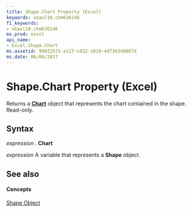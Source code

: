 ```yaml
---
title: Shape.Chart Property (Excel)
keywords: vbaxl10.chm636146
f1_keywords:
- vbaxl10.chm636146
ms.prod: excel
api_name:
- Excel.Shape.Chart
ms.assetid: 99022573-a117-cd22-1810-4d734349067d
ms.date: 06/08/2017
---
```



# Shape.Chart Property (Excel)

Returns a  **[Chart](Excel.Chart(object).md)** object that represents the chart contained in the shape. Read-only.


## Syntax

 _expression_ . **Chart**

 _expression_ A variable that represents a **Shape** object.


## See also


#### Concepts


[Shape Object](Excel.Shape.md)

